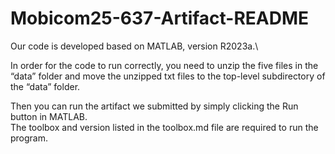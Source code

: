 # Mobicom25-637-Artifact-README

Our code is developed based on MATLAB, version R2023a.\

In order for the code to run correctly, you need to unzip the five files in the “data” folder and move the unzipped txt files to the top-level subdirectory of the “data” folder.

Then you can run the artifact we submitted by simply clicking the Run button in MATLAB.\
The toolbox and version listed in the toolbox.md file are required to run the program.
